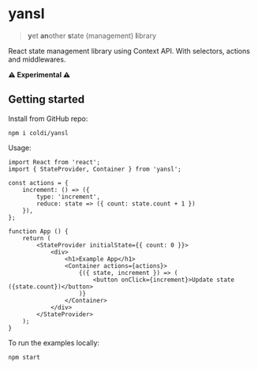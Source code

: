 # yansl

> **y**et **an**other **s**tate (management) **l**ibrary

React state management library using Context API. With selectors, actions and middlewares.

**⚠ Experimental ⚠**

## Getting started

Install from GitHub repo:
```
npm i coldi/yansl
```

Usage:
```
import React from 'react';
import { StateProvider, Container } from 'yansl';

const actions = {
    increment: () => ({
        type: 'increment',
        reduce: state => ({ count: state.count + 1 })    
    }),
};

function App () {
    return (
        <StateProvider initialState={{ count: 0 }}>
            <div>
                <h1>Example App</h1>
                <Container actions={actions}>
                    {({ state, increment }) => (
                        <button onClick={increment}>Update state ({state.count})</button>
                    )}
                </Container>
            </div>
        </StateProvider>
    );
}
```

To run the examples locally:
```
npm start
```
